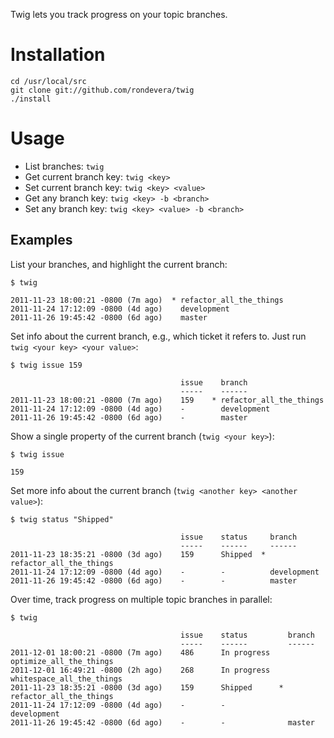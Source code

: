 Twig lets you track progress on your topic branches.


Installation
============

    cd /usr/local/src
    git clone git://github.com/rondevera/twig
    ./install


Usage
=====

* List branches: `twig`
* Get current branch key: `twig <key>`
* Set current branch key: `twig <key> <value>`
* Get any branch key: `twig <key> -b <branch>`
* Set any branch key: `twig <key> <value> -b <branch>`


Examples
--------

List your branches, and highlight the current branch:

    $ twig

    2011-11-23 18:00:21 -0800 (7m ago)  * refactor_all_the_things
    2011-11-24 17:12:09 -0800 (4d ago)    development
    2011-11-26 19:45:42 -0800 (6d ago)    master

Set info about the current branch, e.g., which ticket it refers to. Just run
`twig <your key> <your value>`:

    $ twig issue 159

                                          issue    branch
                                          -----    ------
    2011-11-23 18:00:21 -0800 (7m ago)    159    * refactor_all_the_things
    2011-11-24 17:12:09 -0800 (4d ago)    -        development
    2011-11-26 19:45:42 -0800 (6d ago)    -        master

Show a single property of the current branch (`twig <your key>`):

    $ twig issue

    159

Set more info about the current branch (`twig <another key> <another value>`):

    $ twig status "Shipped"

                                          issue    status     branch
                                          -----    ------     ------
    2011-11-23 18:35:21 -0800 (3d ago)    159      Shipped  * refactor_all_the_things
    2011-11-24 17:12:09 -0800 (4d ago)    -        -          development
    2011-11-26 19:45:42 -0800 (6d ago)    -        -          master

Over time, track progress on multiple topic branches in parallel:

    $ twig

                                          issue    status         branch
                                          -----    ------         ------
    2011-12-01 18:00:21 -0800 (7m ago)    486      In progress    optimize_all_the_things
    2011-12-01 16:49:21 -0800 (2h ago)    268      In progress    whitespace_all_the_things
    2011-11-23 18:35:21 -0800 (3d ago)    159      Shipped      * refactor_all_the_things
    2011-11-24 17:12:09 -0800 (4d ago)    -        -              development
    2011-11-26 19:45:42 -0800 (6d ago)    -        -              master
